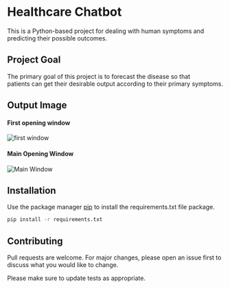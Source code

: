 # Healthcare Chatbot

This is a Python-based project for dealing with human symptoms and predicting their possible outcomes.

## Project Goal
The primary goal of this project is to forecast the disease so that patients can get their desirable output according to their primary symptoms.

## Output Image
#### First opening window
![first window](https://github.com/Durgesh63/HealthCare_ChatBot/blob/master/firstwindow.png?raw=true)

#### Main Opening Window
![Main Window](https://github.com/Durgesh63/HealthCare_ChatBot/blob/master/main_window.png?raw=true)


## Installation

Use the package manager [pip](https://pip.pypa.io/en/stable/) to install the requirements.txt file package.

```bash
pip install -r requirements.txt 
```

## Contributing
Pull requests are welcome. For major changes, please open an issue first to discuss what you would like to change.

Please make sure to update tests as appropriate.